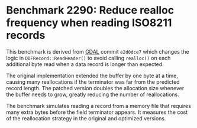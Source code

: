 # Benchmark 2290: Reduce realloc frequency when reading ISO8211 records

This benchmark is derived from [GDAL](https://github.com/OSGeo/gdal) commit `e2d0dce7`
which changes the logic in `DDFRecord::ReadHeader()` to avoid calling `realloc()`
on each additional byte read when a data record is longer than expected.

The original implementation extended the buffer by one byte at a time, causing
many reallocations if the terminator was far from the predicted record length.
The patched version doubles the allocation size whenever the buffer needs to
grow, greatly reducing the number of reallocations.

The benchmark simulates reading a record from a memory file that requires many
extra bytes before the field terminator appears. It measures the cost of the
reallocation strategy in the original and optimized versions.
